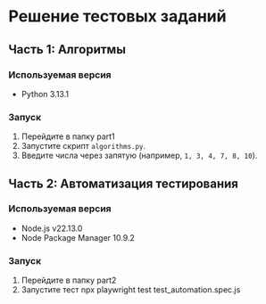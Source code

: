 # Решение тестовых заданий

## Часть 1: Алгоритмы

### Используемая версия
- Python 3.13.1

### Запуск
1. Перейдите в папку part1
2. Запустите скрипт `algorithms.py`.
3. Введите числа через запятую (например, `1, 3, 4, 7, 8, 10`).


## Часть 2: Автоматизация тестирования

### Используемая версия
- Node.js v22.13.0
- Node Package Manager 10.9.2

### Запуск
1. Перейдите в папку part2
2. Запустите тест
npx playwright test test_automation.spec.js


